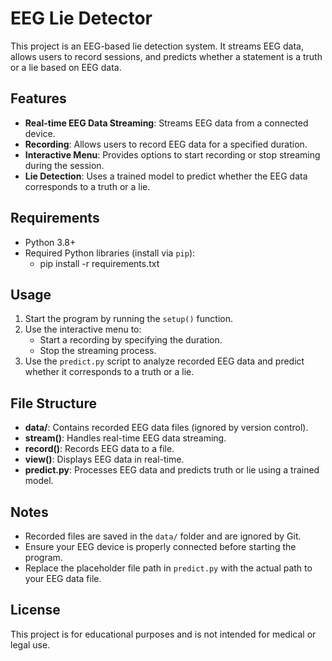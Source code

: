 # EEG Lie Detector

This project is an EEG-based lie detection system. It streams EEG data, allows users to record sessions, and predicts whether a statement is a truth or a lie based on EEG data.

## Features

- **Real-time EEG Data Streaming**: Streams EEG data from a connected device.
- **Recording**: Allows users to record EEG data for a specified duration.
- **Interactive Menu**: Provides options to start recording or stop streaming during the session.
- **Lie Detection**: Uses a trained model to predict whether the EEG data corresponds to a truth or a lie.

## Requirements

- Python 3.8+
- Required Python libraries (install via `pip`):
    - pip install -r requirements.txt

## Usage

1. Start the program by running the `setup()` function.
2. Use the interactive menu to:
   - Start a recording by specifying the duration.
   - Stop the streaming process.
3. Use the `predict.py` script to analyze recorded EEG data and predict whether it corresponds to a truth or a lie.

## File Structure

- **data/**: Contains recorded EEG data files (ignored by version control).
- **stream()**: Handles real-time EEG data streaming.
- **record()**: Records EEG data to a file.
- **view()**: Displays EEG data in real-time.
- **predict.py**: Processes EEG data and predicts truth or lie using a trained model.

## Notes

- Recorded files are saved in the `data/` folder and are ignored by Git.
- Ensure your EEG device is properly connected before starting the program.
- Replace the placeholder file path in `predict.py` with the actual path to your EEG data file.

## License

This project is for educational purposes and is not intended for medical or legal use.